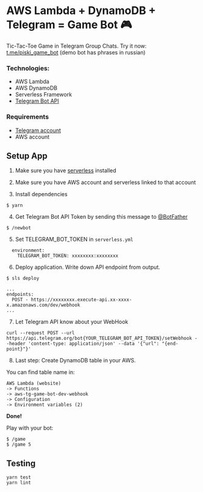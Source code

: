 <!--
title: 'Telegram Game bot'
description: 'This is a simple echo bot on Telegram.'
framework: v1
platform: AWS
language: NodeJS
authorLink: 'https://github.com/safonovklim'
authorName: 'Klim Safonov'
-->

# AWS Lambda + DynamoDB + Telegram = Game Bot 🎮

Tic-Tac-Toe Game in Telegram Group Chats. Try it now: [t.me/piski_game_bot](t.me/piski_game_bot) (demo bot has phrases in russian)

### Technologies:

- AWS Lambda
- AWS DynamoDB
- Serverless Framework
- [Telegram Bot API](https://core.telegram.org/bots)


### Requirements
- [Telegram account](https://telegram.org/)
- AWS account

## Setup App

1. Make sure you have [serverless](https://www.serverless.com/framework/docs/providers/aws/cli-reference/) installed

2. Make sure you have AWS account and serverless linked to that account

3. Install dependencies

```
$ yarn
```

4. Get Telegram Bot API Token by sending this message to [@BotFather](https://web.telegram.org/#/im?p=@BotFather)

```
$ /newbot
```

5. Set TELEGRAM_BOT_TOKEN in `serverless.yml`

```
  environment:
    TELEGRAM_BOT_TOKEN: xxxxxxxx:xxxxxxxx
```

6. Deploy application. Write down API endpoint from output.

```
$ sls deploy
```

```
...
endpoints:
  POST - https://xxxxxxxx.execute-api.xx-xxxx-x.amazonaws.com/dev/webhook
...
```

7. Let Telegram API know about your WebHook

```
curl --request POST --url https://api.telegram.org/bot{YOUR_TELEGRAM_BOT_API_TOKEN}/setWebhook --header 'content-type: application/json' --data '{"url": "{end-point}"}'
```

8. Last step: Create DynamoDB table in your AWS.

You can find table name in: 

```
AWS Lambda (website) 
-> Functions 
-> aws-tg-game-bot-dev-webhook 
-> Configuration 
-> Environment variables (2)
```

**Done!**

Play with your bot:

```
$ /game
$ /game 5
```


## Testing

```
yarn test
yarn lint
```